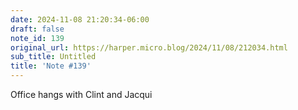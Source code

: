```yaml
---
date: 2024-11-08 21:20:34-06:00
draft: false
note_id: 139
original_url: https://harper.micro.blog/2024/11/08/212034.html
sub_title: Untitled
title: 'Note #139'
---
```


Office hangs with Clint and Jacqui